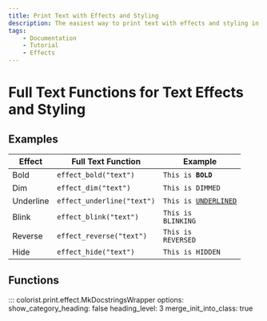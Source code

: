 ```yaml
---
title: Print Text with Effects and Styling
description: The easiest way to print text with effects and styling in terminal output using Colorist for Python. This documentation includes code examples.
tags:
    - Documentation
    - Tutorial
    - Effects
---
```


# Full Text Functions for Text Effects and Styling
## Examples

| Effect           | Full Text Function         | Example                                                            |
| ---------------- | -------------------------- | ------------------------------------------------------------------ |
| Bold             | `effect_bold("text")`      | <code>This is <strong>BOLD</strong></code>                         |
| Dim              | `effect_dim("text")`       | <code>This is <span class="effect-dimmed">DIMMED</span></code>     |
| Underline        | `effect_underline("text")` | <code>This is <u>UNDERLINED</u></code>                             |
| Blink            | `effect_blink("text")`     | <code>This is <span class="effect-blinking">BLINKING</span></code> |
| Reverse          | `effect_reverse("text")`   | <code>This is <span class="bg-bright-white">REVERSED</span></code> |
| Hide             | `effect_hide("text")`      | <code>This is <span class="effect-hidden">HIDDEN</span></code>     |

## Functions
::: colorist.print.effect.MkDocstringsWrapper
    options:
      show_category_heading: false
      heading_level: 3
      merge_init_into_class: true
